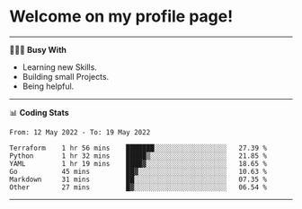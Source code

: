# Welcome on my profile page!
<!-- print(("dralla"[::-1]+"s").capitalize()) -->

---
👨🏻‍💻 **Busy With**
* Learning new Skills.
* Building small Projects.
* Being helpful.

---
📊 **Coding Stats**
<!--START_SECTION:waka-->

```text
From: 12 May 2022 - To: 19 May 2022

Terraform    1 hr 56 mins    ███████░░░░░░░░░░░░░░░░░░   27.39 %
Python       1 hr 32 mins    █████▒░░░░░░░░░░░░░░░░░░░   21.85 %
YAML         1 hr 19 mins    ████▓░░░░░░░░░░░░░░░░░░░░   18.65 %
Go           45 mins         ██▓░░░░░░░░░░░░░░░░░░░░░░   10.63 %
Markdown     31 mins         ██░░░░░░░░░░░░░░░░░░░░░░░   07.35 %
Other        27 mins         █▓░░░░░░░░░░░░░░░░░░░░░░░   06.54 %
```

<!--END_SECTION:waka-->
---
